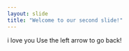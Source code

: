 ```yaml
---
layout: slide
title: "Welcome to our second slide!"
---
```

i love you
Use the left arrow to go back!
